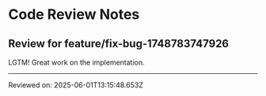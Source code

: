# Code Review Notes

## Review for feature/fix-bug-1748783747926

LGTM! Great work on the implementation.

---
Reviewed on: 2025-06-01T13:15:48.653Z